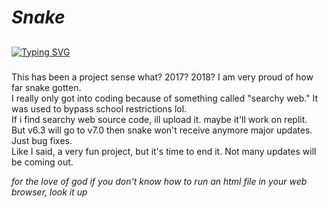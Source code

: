 # _Snake_
##
###
[![Typing SVG](https://readme-typing-svg.herokuapp.com?color=16D400&size=25&width=770&lines=HTML+Snake+:])](https://git.io/typing-svg)
###
This has been a project sense what? 2017? 2018? I am very proud of how far snake gotten. <br/>
I really only got into coding because of something called "searchy web." It was used to bypass school restrictions lol. <br/>
If i find searchy web source code, ill upload it. maybe it'll work on replit. <br/>
But v6.3 will go to v7.0 then snake won't receive anymore major updates. Just bug fixes. <br/>
Like I said, a very fun project, but it's time to end it. Not many updates will be coming out.

*for the love of god if you don't know how to run an html file in your web browser, look it up*
